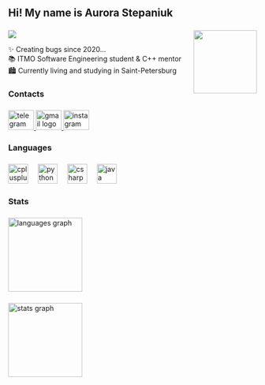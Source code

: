 <h2 align="left">Hi! My name is Aurora Stepaniuk</h2>

###

<img align="right" height="128" src="https://media4.giphy.com/media/v1.Y2lkPTc5MGI3NjExajF5NjZrNmhsYXJnMXB5Z3ByNHNra3I1bHFrcGNjNXBsamVzZmp0aCZlcD12MV9pbnRlcm5hbF9naWZfYnlfaWQmY3Q9Zw/kBa3lyXcK5pcOJDUkW/giphy.gif"/>
 

<div align="left">
      <img src="https://visitor-badge.laobi.icu/badge?page_id=Rorikss.Rorikss&left_color=rebeccapurple&right_color=hotpink&left_text=Views" />
</div>

<div align="left">
<p align="left">
      ✨ Creating bugs since 2020...<br>
      📚 ITMO Software Engineering student & C++ mentor<br>
      🏙 Currently living and studying in Saint-Petersburg
</p>
</div>


###

<h3 align="left">Contacts</h3>

###

<div align="left">
  <a href="https://t.me/Rorikss" target="_blank">
    <img src="https://raw.githubusercontent.com/maurodesouza/profile-readme-generator/master/src/assets/icons/social/telegram/default.svg" width="52" height="40" alt="telegram logo"  />
  </a>
  <a href="https://mail.google.com/mail/u/0/?hl=ru&tf=cm&fs=1&to=avanta.sae@gmail.com" target="_blank">
    <img src="https://raw.githubusercontent.com/maurodesouza/profile-readme-generator/master/src/assets/icons/social/gmail/default.svg" width="52" height="40" alt="gmail logo"  />
  </a>
  <a href="https://www.instagram.com/rorikss?igsh=MXNhNm92dzNwM3E1eA==" target="_blank">
    <img src="https://raw.githubusercontent.com/maurodesouza/profile-readme-generator/master/src/assets/icons/social/instagram/default.svg" width="52" height="40" alt="instagram logo"  />
  </a>
</div>

###

<h3 align="left">Languages</h3>

###

<div align="left">
  <img src="https://cdn.jsdelivr.net/gh/devicons/devicon/icons/cplusplus/cplusplus-original.svg" height="40" alt="cplusplus logo"  />
  <img width="12" />
  <img src="https://cdn.jsdelivr.net/gh/devicons/devicon/icons/python/python-original.svg" height="40" alt="python logo"  />
  <img width="12" />
  <img src="https://cdn.jsdelivr.net/gh/devicons/devicon/icons/csharp/csharp-original.svg" height="40" alt="csharp logo"  />
  <img width="12" />
  <img src="https://cdn.jsdelivr.net/gh/devicons/devicon/icons/java/java-original.svg" height="40" alt="java logo"  />
</div>

###

<h3 align="left">Stats</h3>

###

<div align="left">
  <picture>
    <source srcset="https://github-readme-stats.vercel.app/api/top-langs?username=Rorikss&locale=en&hide_title=false&layout=compact&card_width=320&langs_count=5&theme=github_dark&hide_border=true&order=2" media="(prefers-color-scheme: dark)">
    <source srcset="https://github-readme-stats.vercel.app/api/top-langs?username=Rorikss&locale=en&hide_title=false&layout=compact&card_width=320&langs_count=5&theme=buefy&hide_border=true&order=2" media="(prefers-color-scheme: light)">
    <img src="https://github-readme-stats.vercel.app/api/top-langs?username=Rorikss&locale=en&hide_title=false&layout=compact&card_width=320&langs_count=5&theme=default&hide_border=true&order=2" height="150" alt="languages graph">
  </picture>
</div>

###

<div align="left">
  <picture>
    <source srcset="https://nirzak-streak-stats.vercel.app/?user=Rorikss&theme=github_dark&hide_border=true" media="(prefers-color-scheme: dark)">
    <source srcset="https://nirzak-streak-stats.vercel.app/?user=Rorikss&theme=buefy&hide_border=true" media="(prefers-color-scheme: light)">
    <img src="https://nirzak-streak-stats.vercel.app/?user=Rorikss&theme=default&hide_border=true" height="150" alt="stats graph">
  </picture>
</div>


